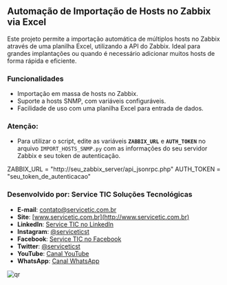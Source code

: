 ## Automação de Importação de Hosts no Zabbix via Excel
Este projeto permite a importação automática de múltiplos hosts no Zabbix através de uma planilha Excel, utilizando a API do Zabbix. 
Ideal para grandes implantações ou quando é necessário adicionar muitos hosts de forma rápida e eficiente.


### Funcionalidades
- Importação em massa de hosts no Zabbix.
- Suporte a hosts SNMP, com variáveis configuráveis.
- Facilidade de uso com uma planilha Excel para entrada de dados.


### Atenção: 
- Para utilizar o script, edite as variáveis **`ZABBIX_URL`** e **`AUTH_TOKEN`** no arquivo `IMPORT_HOSTS_SNMP.py` com as informações do seu servidor Zabbix e seu token de autenticação.

ZABBIX_URL = "http://seu_zabbix_server/api_jsonrpc.php"
AUTH_TOKEN = "seu_token_de_autenticacao"


### Desenvolvido por: Service TIC Soluções Tecnológicas
- **E-mail**: [contato@servicetic.com.br](mailto:contato@servicetic.com.br)
- **Site**: [www.servicetic.com.br](http://www.servicetic.com.br)
- **LinkedIn**: [Service TIC no LinkedIn](https://www.linkedin.com/company/serviceticst)
- **Instagram**: [@serviceticst](https://www.instagram.com/serviceticst)
- **Facebook**: [Service TIC no Facebook](https://www.facebook.com/serviceticst)
- **Twitter**: [@serviceticst](https://twitter.com/serviceticst)
- **YouTube**: [Canal YouTube](https://youtube.com/c/serviceticst)
- **WhatsApp**: [Canal WhatsApp](https://whatsapp.com/channel/0029VaAkV3P59PwXAiDepu3N)


![qr](https://github.com/user-attachments/assets/8275882c-9d14-46ed-a3c9-2492efce8cbb)
